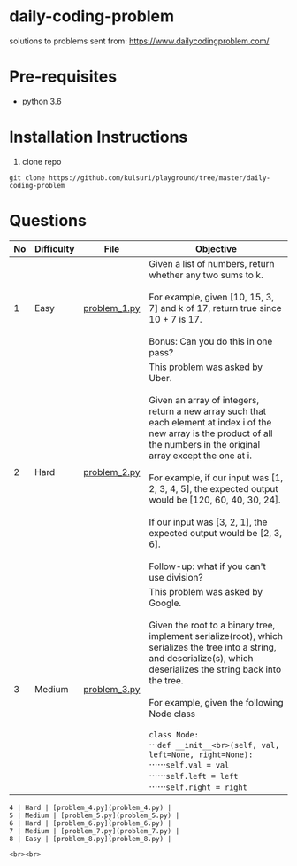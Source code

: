 # daily-coding-problem
solutions to problems sent from:
https://www.dailycodingproblem.com/

# Pre-requisites
- python 3.6

# Installation Instructions
1. clone repo
```
git clone https://github.com/kulsuri/playground/tree/master/daily-coding-problem
```

# Questions
No | Difficulty | File | Objective
--- | --- | --- | ---
1 | Easy | [problem_1.py](problem_1.py) | Given a list of numbers, return whether any two sums to k.<br><br>For example, given [10, 15, 3, 7] and k of 17, return true since 10 + 7 is 17.<br><br>Bonus: Can you do this in one pass?
2 | Hard | [problem_2.py](problem_2.py) | This problem was asked by Uber.<br><br>Given an array of integers, return a new array such that each element at index i of the new array is the product of all the numbers in the original array except the one at i.<br><br>For example, if our input was [1, 2, 3, 4, 5], the expected output would be [120, 60, 40, 30, 24].<br><br>If our input was [3, 2, 1], the expected output would be [2, 3, 6].<br><br>Follow-up: what if you can't use division?
3 | Medium | [problem_3.py](problem_3.py) | This problem was asked by Google.<br><br>Given the root to a binary tree, implement serialize(root), which serializes the tree into a string, and deserialize(s), which deserializes the string back into the tree.<br><br>For example, given the following Node class<br><br>`class Node:`<br>⋅⋅⋅`def __init__<br>(self, val, left=None, right=None):`<br>⋅⋅⋅⋅⋅⋅`self.val = val`<br>⋅⋅⋅⋅⋅⋅`self.left = left`<br>⋅⋅⋅⋅⋅⋅`self.right = right`
``````<br><br>The following test should pass:<br><br>
4 | Hard | [problem_4.py](problem_4.py) |
5 | Medium | [problem_5.py](problem_5.py) |
6 | Hard | [problem_6.py](problem_6.py) |
7 | Medium | [problem_7.py](problem_7.py) |
8 | Easy | [problem_8.py](problem_8.py) |

<br><br>
